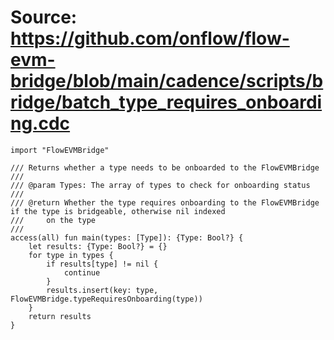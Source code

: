 # Source: https://github.com/onflow/flow-evm-bridge/blob/main/cadence/scripts/bridge/batch_type_requires_onboarding.cdc

```
import "FlowEVMBridge"

/// Returns whether a type needs to be onboarded to the FlowEVMBridge
///
/// @param Types: The array of types to check for onboarding status
///
/// @return Whether the type requires onboarding to the FlowEVMBridge if the type is bridgeable, otherwise nil indexed
///     on the type
///
access(all) fun main(types: [Type]): {Type: Bool?} {
    let results: {Type: Bool?} = {}
    for type in types {
        if results[type] != nil {
            continue
        }
        results.insert(key: type, FlowEVMBridge.typeRequiresOnboarding(type))
    }
    return results
}

```